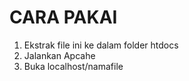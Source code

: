 # CARA PAKAI
1. Ekstrak file ini ke dalam folder htdocs
2. Jalankan Apcahe
3. Buka localhost/namafile
